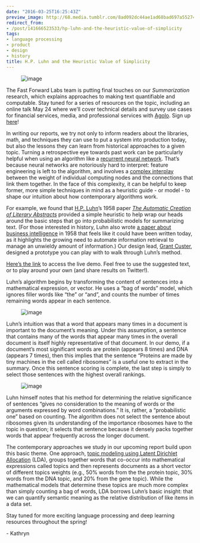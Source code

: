```yaml
---
date: "2016-03-25T16:25:43Z"
preview_image: http://68.media.tumblr.com/8ad092dc44ae1ad68bad697a55274b30/tumblr_inline_o4lon7By6N1ta78fg_540.gif
redirect_from:
- /post/141666523533/hp-luhn-and-the-heuristic-value-of-simplicity
tags:
- language processing
- product
- design
- history
title: H.P. Luhn and the Heuristic Value of Simplicity
---
```


<figure data-orig-width="600" data-orig-height="385" class="tmblr-full"><img src="http://68.media.tumblr.com/8ad092dc44ae1ad68bad697a55274b30/tumblr_inline_o4lon7By6N1ta78fg_540.gif" alt="image" data-orig-width="600" data-orig-height="385"/></figure><p>The Fast Forward Labs team is putting final touches on our <i>Summarization </i>research, which explains approaches to making text quantifiable and computable. Stay tuned for a series of resources on the topic, including an online talk May 24 where we’ll cover technical details and survey use cases for financial services, media, and professional services with <a href="http://www.agolo.com/">Agolo</a>. Sign up <a href="https://textsummarizationwebinar.splashthat.com/">here</a>! <br/></p><p>In writing our reports, we try not only to inform readers about the libraries, math, and techniques they can use to put a system into production today, but also the lessons they can learn from historical approaches to a given topic. Turning a retrospective eye towards past work can be particularly helpful when using an algorithm like a <a href="http://karpathy.github.io/2015/05/21/rnn-effectiveness/">recurrent neural network</a>. That’s because neural networks are notoriously hard to interpret: feature engineering is left to the algorithm, and involves a <a href="http://blog.fastforwardlabs.com/2015/09/24/how-do-neural-networks-learn.html">complex interplay</a> between the weight of individual computing nodes and the connections that link them together. In the face of this complexity, it can be helpful to keep former, more simple techniques in mind as a heuristic guide - or model - to shape our intuition about how contemporary algorithms work. </p><p>For example, we found that <a href="https://en.wikipedia.org/wiki/Hans_Peter_Luhn">H.P. Luhn</a>’s 1958 paper <i><a href="http://courses.ischool.berkeley.edu/i256/f06/papers/luhn58.pdf">The Automatic Creation of Literary Abstracts</a> </i>provided a simple heuristic to help wrap our heads around the basic steps that go into probabilistic models for summarizing text. (For those interested in history, Luhn also wrote <a href="http://altaplana.com/ibmrd0204H.pdf">a paper about business intelligence</a> in 1958 that feels like it could have been written today, as it highlights the growing need to automate information retrieval to manage an unwieldy amount of information.) Our design lead, <a href="https://twitter.com/GrantCuster">Grant Custer</a>, designed a prototype you can play with to walk through Luhn’s method. </p><p><a href="http://fastforwardlabs.github.io/luhn/">Here’s the link</a> to access the live demo. Feel free to use the suggested text, or to play around your own (and share results on Twitter!). <br/></p><!--more--><p>Luhn’s algorithm begins by transforming the content of sentences into a mathematical expression, or vector. He uses a “bag of words” model, which ignores filler words like “the” or “and”, and counts the number of times remaining words appear in each sentence.<br/></p><figure data-orig-width="494" data-orig-height="236" class="tmblr-full"><img src="http://68.media.tumblr.com/0f8a87d296daffc2b71e724192848f77/tumblr_inline_o4lpgynJ9M1ta78fg_540.png" alt="image" data-orig-width="494" data-orig-height="236"/></figure><p>Luhn’s intuition was that a word that appears many times in a document is important to the document’s meaning. Under this assumption, a sentence that contains many of the words that appear many times in the overall document is itself highly representative of that document. In our demo, if a document’s most significant words are protein (appears 8 times) and DNA (appears 7 times), then this implies that the sentence &ldquo;Proteins are made by tiny machines in the cell called ribosomes” is a useful one to extract in the summary. Once this sentence scoring is complete, the last step is simply to select those sentences with the highest overall rankings. <br/></p><figure data-orig-width="546" data-orig-height="368" class="tmblr-full"><img src="http://68.media.tumblr.com/9cc82411e5a2c3e93d857ab812efbc86/tumblr_inline_o4lporO1wx1ta78fg_540.png" alt="image" data-orig-width="546" data-orig-height="368"/></figure><p>Luhn himself notes that his method for determining the relative significance of sentences “gives no consideration to the meaning of words or the arguments expressed by word combinations.” It is, rather, a “probabilistic one” based on counting. The algorithm does not select the sentence about ribosomes given its understanding of the importance ribosomes have to the topic in question; it selects that sentence because it densely packs together words that appear frequently across the longer document. </p><p>The contemporary approaches we study in our upcoming report build upon this basic theme. One approach, <a href="https://www.cs.princeton.edu/~blei/papers/Blei2012.pdf">topic modeling using Latent Dirichlet Allocation</a> (LDA), groups together words that co-occur into mathematical expressions called topics and then represents documents as a short vector of different topics weights (e.g., 50% words from the the protein topic, 30% words from the DNA topic, and 20% from the gene topic). While the mathematical models that determine these topics are much more complex than simply counting a bag of words, LDA borrows Luhn’s basic insight: that we can quantify semantic meaning as the relative distribution of like items in a data set.</p><p>Stay tuned for more exciting language processing and deep learning resources throughout the spring! </p><p>- Kathryn </p>
